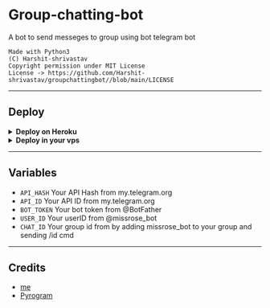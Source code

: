 # Group-chatting-bot

A bot to send messeges to group using bot telegram bot

```
Made with Python3
(C) Harshit-shrivastav
Copyright permission under MIT License
License -> https://github.com/Harshit-shrivastav/groupchattingbot//blob/main/LICENSE
```

---

## Deploy 

<details>
  <summary><b>Deploy on Heroku</b></summary>

<p align="left">
  <a href="https://heroku.com/deploy">
     <img height="30px" src="https://img.shields.io/badge/Deploy%20To%20Heroku-blueviolet?style=for-the-badge&logo=heroku">
  </a>
</p>

</details>

<details>
  <summary><b>Deploy in your vps</b></summary>

```sh
git clone https://github.com/Harshit-shrivastav/groupchattingbot//tree/main
cd groupchattingbot
pip3 install -r requirements.txt
# <Create Variables appropriately>
python3 main.py
```

</details>

---

## Variables

- `API_HASH` Your API Hash from my.telegram.org
- `API_ID` Your API ID from my.telegram.org
- `BOT_TOKEN` Your bot token from @BotFather
- `USER_ID` Your userID from @missrose_bot
- `CHAT_ID` Your group id from by adding missrose_bot to your group and sending /id cmd
---

## Credits

- [me](https://github.com/Harshit-shrivastav)
- [Pyrogram](https://github.com/pyrogram/pyrogram)
